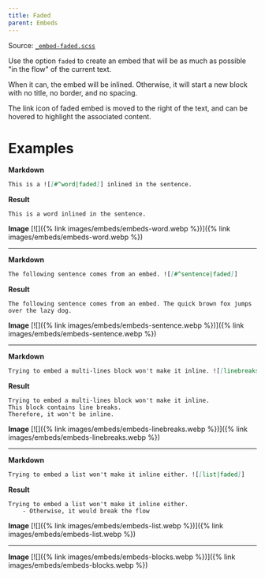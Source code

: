 ```yaml
---
title: Faded
parent: Embeds
---
```


Source: [`_embed-faded.scss`](https://github.com/ElsaTam/obsidian-fancy-a-story/blob/main/scss/editor/_embed-faded.scss)

Use the option `faded` to create an embed that will be as much as possible "in the flow" of the current text.

When it can, the embed will be inlined. Otherwise, it will start a new block with no title, no border, and no spacing.

The link icon of faded embed is moved to the right of the text, and can be hovered to highlight the associated content.

# Examples

**Markdown**
```markdown
This is a ![[#^word|faded]] inlined in the sentence.
```
**Result**
```
This is a word inlined in the sentence.
```

**Image**
[![]({% link images/embeds/embeds-word.webp %})]({% link images/embeds/embeds-word.webp %})

---

**Markdown**
```markdown
The following sentence comes from an embed. ![[#^sentence|faded]]
```
**Result**
```
The following sentence comes from an embed. The quick brown fox jumps over the lazy dog.
```

**Image**
[![]({% link images/embeds/embeds-sentence.webp %})]({% link images/embeds/embeds-sentence.webp %})

---

**Markdown**
```markdown
Trying to embed a multi-lines block won't make it inline. ![[linebreaks|faded]]
```
**Result**
```
Trying to embed a multi-lines block won't make it inline.
This block contains line breaks.
Therefore, it won't be inline.
```

**Image**
[![]({% link images/embeds/embeds-linebreaks.webp %})]({% link images/embeds/embeds-linebreaks.webp %})

---

**Markdown**
```markdown
Trying to embed a list won't make it inline either. ![[list|faded]]
```
**Result**
```
Trying to embed a list won't make it inline either.
    - Otherwise, it would break the flow
```

**Image**
[![]({% link images/embeds/embeds-list.webp %})]({% link images/embeds/embeds-list.webp %})

---

**Image**
[![]({% link images/embeds/embeds-blocks.webp %})]({% link images/embeds/embeds-blocks.webp %})